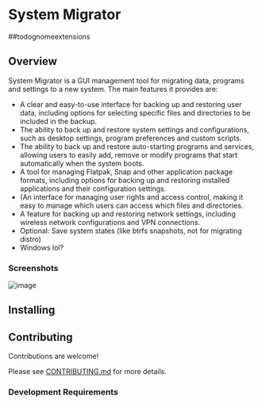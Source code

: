# System Migrator
##todognomeextensions
## Overview
System Migrator is a GUI management tool for migrating data, programs and settings to a new system. The main features it provides are:
* A clear and easy-to-use interface for backing up and restoring user data, including options for selecting specific files and directories to be included in the backup.
* The ability to back up and restore system settings and configurations, such as desktop settings, program preferences and custom scripts.
* The ability to back up and restore auto-starting programs and services, allowing users to easily add, remove or modify programs that start automatically when the system boots.
* A tool for managing Flatpak, Snap and other application package formats, including options for backing up and restoring installed applications and their configuration settings.
* (An interface for managing user rights and access control, making it easy to manage which users can access which files and directories.
* A feature for backing up and restoring network settings, including wireless network configurations and VPN connections.
* Optional: Save system states (like btrfs snapshots, not for migrating distro)
* Windows lol?

### Screenshots
![image](/uploads/todo/image.png)


## Installing

## Contributing
Contributions are welcome!

Please see [CONTRIBUTING.md](docs/CONTRIBUTING.md) for more details.


### Development Requirements
